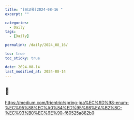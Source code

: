 ```yaml
---
title: "[회고록]2024-08-16 "
excerpt: ""

categories:
  - Daily
tags:
  - [Daily]

permalink: /daily/2024_08_16/

toc: true
toc_sticky: true

date: 2024-08-14
last_modified_at: 2024-08-14
---
```


## 🦥

https://medium.com/frientrip/spring-jpa%EC%9D%98-enum-%EC%95%88%EC%A0%84%ED%95%98%EA%B2%8C-%EC%93%B0%EC%9E%90-f60525a882b0